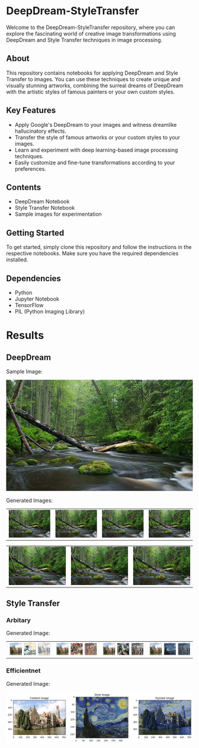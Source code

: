 # DeepDream-StyleTransfer

Welcome to the DeepDream-StyleTransfer repository, where you can explore the fascinating world of creative image transformations using DeepDream and Style Transfer techniques in image processing.

## About

This repository contains notebooks for applying DeepDream and Style Transfer to images. You can use these techniques to create unique and visually stunning artworks, combining the surreal dreams of DeepDream with the artistic styles of famous painters or your own custom styles.

## Key Features

- Apply Google's DeepDream to your images and witness dreamlike hallucinatory effects.
- Transfer the style of famous artworks or your custom styles to your images.
- Learn and experiment with deep learning-based image processing techniques.
- Easily customize and fine-tune transformations according to your preferences.

## Contents

- DeepDream Notebook
- Style Transfer Notebook
- Sample images for experimentation

## Getting Started

To get started, simply clone this repository and follow the instructions in the respective notebooks. Make sure you have the required dependencies installed.

## Dependencies

- Python 
- Jupyter Notebook
- TensorFlow
- PIL (Python Imaging Library)

# Results

## DeepDream

Sample Image:


<img src="results/sample_image.jpg" alt="Original Image" width="600" height="300">

Generated Images:


|  |  |  |  |
|---------|---------|---------|---------|
| ![DeepDream Image 1](results/deepdream.jpg) | ![DeepDream Image 2](results/deepdream2.jpg) | ![DeepDream Image 3](results/deepdream3.jpg) | ![DeepDream Image 4](results/deepdream4.jpg) |

|  |  |  |
|---------|---------|---------|
| ![DeepDream Image 5](results/deepdream5.jpg) | ![DeepDream Image 6](results/deepdream6.jpg) | ![DeepDream Image 7](results/deepdream7.jpg) |


## Style Transfer

### Arbitary

Generated Image:

|  |  |  |  |
|---------|---------|---------|---------|
| ![Image 1](results/maganta.png) | ![Image 2](results/maganta2.png) | ![Image 3](results/maganta3.png) | ![Image 4](results/maganta4.png) |


### Efficientnet

Generated Image:


![Image 1](results/efficient.png)





